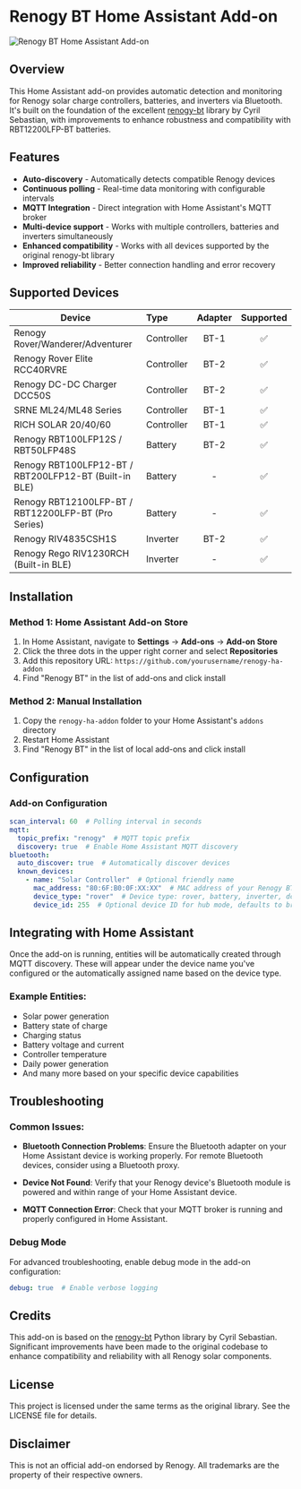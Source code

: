 # Renogy BT Home Assistant Add-on

![Renogy BT Home Assistant Add-on](https://github.com/cyrils/renogy-bt/assets/5549113/bcdef6ec-efc9-44fd-af70-67165cf6862e)

## Overview

This Home Assistant add-on provides automatic detection and monitoring for Renogy solar charge controllers, batteries, and inverters via Bluetooth. It's built on the foundation of the excellent [renogy-bt](https://github.com/cyrils/renogy-bt) library by Cyril Sebastian, with improvements to enhance robustness and compatibility with RBT12200LFP-BT batteries.

## Features

- **Auto-discovery** - Automatically detects compatible Renogy devices
- **Continuous polling** - Real-time data monitoring with configurable intervals
- **MQTT Integration** - Direct integration with Home Assistant's MQTT broker
- **Multi-device support** - Works with multiple controllers, batteries and inverters simultaneously
- **Enhanced compatibility** - Works with all devices supported by the original renogy-bt library
- **Improved reliability** - Better connection handling and error recovery

## Supported Devices

| Device | Type | Adapter | Supported |
| -------- | :-------- | :--------: | :--------: |
| Renogy Rover/Wanderer/Adventurer | Controller | BT-1 | ✅ |
| Renogy Rover Elite RCC40RVRE | Controller | BT-2 | ✅ |
| Renogy DC-DC Charger DCC50S | Controller | BT-2 | ✅ |
| SRNE ML24/ML48 Series | Controller | BT-1 | ✅ |
| RICH SOLAR 20/40/60 | Controller | BT-1 | ✅ |
| Renogy RBT100LFP12S / RBT50LFP48S | Battery | BT-2 | ✅ |
| Renogy RBT100LFP12-BT / RBT200LFP12-BT (Built-in BLE) | Battery | - | ✅ |
| Renogy RBT12100LFP-BT / RBT12200LFP-BT (Pro Series) | Battery | - | ✅ |
| Renogy RIV4835CSH1S | Inverter | BT-2 | ✅ |
| Renogy Rego RIV1230RCH (Built-in BLE) | Inverter | - | ✅ |

## Installation

### Method 1: Home Assistant Add-on Store

1. In Home Assistant, navigate to **Settings** → **Add-ons** → **Add-on Store**
2. Click the three dots in the upper right corner and select **Repositories**
3. Add this repository URL: `https://github.com/yourusername/renogy-ha-addon`
4. Find "Renogy BT" in the list of add-ons and click install

### Method 2: Manual Installation

1. Copy the `renogy-ha-addon` folder to your Home Assistant's `addons` directory
2. Restart Home Assistant
3. Find "Renogy BT" in the list of local add-ons and click install

## Configuration

### Add-on Configuration

```yaml
scan_interval: 60  # Polling interval in seconds
mqtt:
  topic_prefix: "renogy"  # MQTT topic prefix
  discovery: true  # Enable Home Assistant MQTT discovery
bluetooth:
  auto_discover: true  # Automatically discover devices
  known_devices:
    - name: "Solar Controller"  # Optional friendly name
      mac_address: "80:6F:B0:0F:XX:XX"  # MAC address of your Renogy BT module
      device_type: "rover"  # Device type: rover, battery, inverter, dc_charger
      device_id: 255  # Optional device ID for hub mode, defaults to broadcast
```

## Integrating with Home Assistant

Once the add-on is running, entities will be automatically created through MQTT discovery. These will appear under the device name you've configured or the automatically assigned name based on the device type.

### Example Entities:

- Solar power generation
- Battery state of charge
- Charging status
- Battery voltage and current
- Controller temperature
- Daily power generation
- And many more based on your specific device capabilities

## Troubleshooting

### Common Issues:

- **Bluetooth Connection Problems**: Ensure the Bluetooth adapter on your Home Assistant device is working properly. For remote Bluetooth devices, consider using a Bluetooth proxy.
  
- **Device Not Found**: Verify that your Renogy device's Bluetooth module is powered and within range of your Home Assistant device.

- **MQTT Connection Error**: Check that your MQTT broker is running and properly configured in Home Assistant.

### Debug Mode

For advanced troubleshooting, enable debug mode in the add-on configuration:

```yaml
debug: true  # Enable verbose logging
```

## Credits

This add-on is based on the [renogy-bt](https://github.com/cyrils/renogy-bt) Python library by Cyril Sebastian. Significant improvements have been made to the original codebase to enhance compatibility and reliability with all Renogy solar components.

## License

This project is licensed under the same terms as the original library. See the LICENSE file for details.

## Disclaimer

This is not an official add-on endorsed by Renogy. All trademarks are the property of their respective owners.